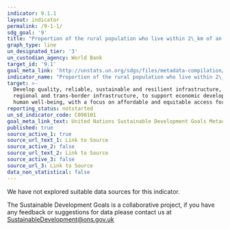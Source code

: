 ```yaml
---
indicator: 9.1.1
layout: indicator
permalink: /9-1-1/
sdg_goal: '9'
title: "Proportion of the rural population who live within 2\_km of an all-season road"
graph_type: line
un_designated_tier: '3'
un_custodian_agency: World Bank
target_id: '9.1'
goal_meta_link: 'http://unstats.un.org/sdgs/files/metadata-compilation/Metadata-Goal-9.pdf'
indicator_name: "Proportion of the rural population who live within 2\_km of an all-season road"
target: >-
  Develop quality, reliable, sustainable and resilient infrastructure, including
  regional and trans-border infrastructure, to support economic development and
  human well-being, with a focus on affordable and equitable access for all
reporting_status: notstarted
un_sd_indicator_code: C090101
goal_meta_link_text: United Nations Sustainable Development Goals Metadata (pdf 663kB)
published: true
source_active_1: true
source_url_text_1: Link to Source
source_active_2: false
source_url_text_2: Link to Source
source_active_3: false
source_url_3: Link to Source
data_non_statistical: false
---
```


We have not explored suitable data sources for this indicator. 

The Sustainable Development Goals is a collaborative project, if you have any feedback or suggestions for data please contact us at <SustainableDevelopment@ons.gov.uk>  
